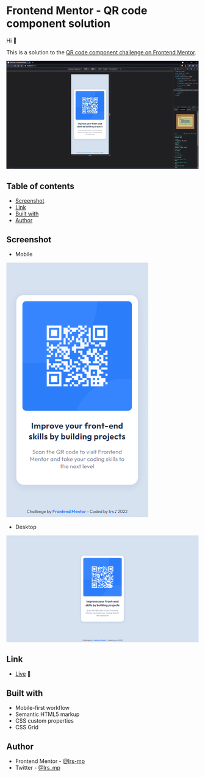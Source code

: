 # Frontend Mentor - QR code component solution

Hi 👋

This is a solution to the [QR code component challenge on Frontend Mentor](https://www.frontendmentor.io/challenges/qr-code-component-iux_sIO_H). 

![Sample](./assets/video/sample.gif)

## Table of contents

  - [Screenshot](#screenshot)
  - [Link](#link)
  - [Built with](#built-with)
  - [Author](#author)

## Screenshot

- Mobile

![Mobile](./assets/image/sample-mobile.png)

- Desktop

![Desktop](./assets/image/sample-desktop.png)

## Link

- [Live](https://irs-mp.github.io/qr-code/) 👀

## Built with

- Mobile-first workflow
- Semantic HTML5 markup
- CSS custom properties
- CSS Grid

## Author

- Frontend Mentor - [@Irs-mp](https://www.frontendmentor.io/profile/Irs-mp)
- Twitter - [@Irs_mp](https://twitter.com/Irs_mp)
